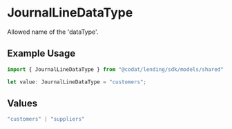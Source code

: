 # JournalLineDataType

Allowed name of the 'dataType'.

## Example Usage

```typescript
import { JournalLineDataType } from "@codat/lending/sdk/models/shared";

let value: JournalLineDataType = "customers";
```

## Values

```typescript
"customers" | "suppliers"
```